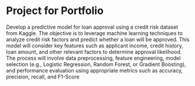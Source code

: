 # Project for Portfolio
Develop a predictive model for loan approval using a credit risk dataset from Kaggle.
The objective is to leverage machine learning techniques to analyze credit risk factors and predict whether a loan will be approved.
This model will consider key features such as applicant income, credit history, loan amount, and other relevant factors to determine approval likelihood.
The process will involve data preprocessing, feature engineering, model selection (e.g., Logistic Regression, Random Forest, or Gradient Boosting), and performance evaluation using appropriate metrics such as accuracy, precision, recall, and F1-Score

